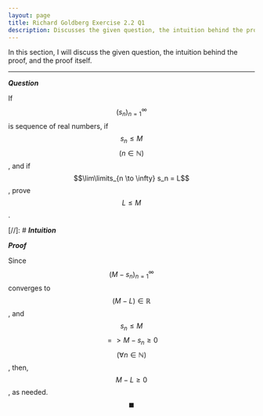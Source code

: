 ```yaml
---
layout: page
title: Richard Goldberg Exercise 2.2 Q1
description: Discusses the given question, the intuition behind the proof, and the proof itself
---
```


In this section, I will discuss the given question, the intuition behind the proof, and the
proof itself.

---

_**Question**_

If $$(s_n)_{n=1}^{\infty}$$ is sequence of real numbers, if $$s_n \leqslant M$$
$$(n \in \mathbb{N})$$, and if $$\lim\limits_{n \to \infty} s_n = L$$, prove $$L \leqslant M$$.

[//]: # _**Intuition**_

_**Proof**_

Since $$(M - s_n)_{n=1}^{\infty}$$ converges to $$(M - L) \in \mathbb{R}$$, and
$$s_n \leqslant M$$ $$ => M - s_n \geqslant 0$$ $$(\forall n \in \mathbb{N})$$,
then, $$M - L \geqslant 0$$, as needed. $$\blacksquare$$
